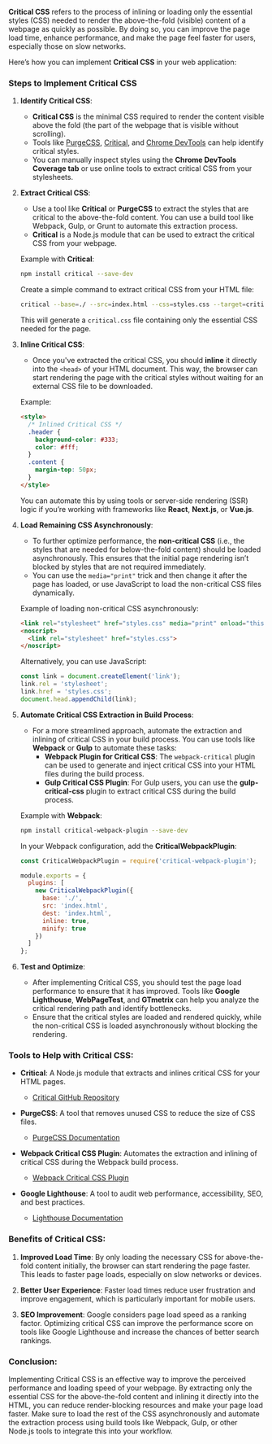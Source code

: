 **Critical CSS** refers to the process of inlining or loading only the essential styles (CSS) needed to render the above-the-fold (visible) content of a webpage as quickly as possible. By doing so, you can improve the page load time, enhance performance, and make the page feel faster for users, especially those on slow networks.

Here’s how you can implement **Critical CSS** in your web application:

### Steps to Implement Critical CSS

1. **Identify Critical CSS**:
   - **Critical CSS** is the minimal CSS required to render the content visible above the fold (the part of the webpage that is visible without scrolling).
   - Tools like [PurgeCSS](https://purgecss.com/), [Critical](https://github.com/addyosmani/critical), and [Chrome DevTools](https://developer.chrome.com/docs/lighthouse/performance/critical-css/) can help identify critical styles.
   - You can manually inspect styles using the **Chrome DevTools Coverage tab** or use online tools to extract critical CSS from your stylesheets.

2. **Extract Critical CSS**:
   - Use a tool like **Critical** or **PurgeCSS** to extract the styles that are critical to the above-the-fold content. You can use a build tool like Webpack, Gulp, or Grunt to automate this extraction process.
   - **Critical** is a Node.js module that can be used to extract the critical CSS from your webpage.
   
   Example with **Critical**:
   ```bash
   npm install critical --save-dev
   ```

   Create a simple command to extract critical CSS from your HTML file:
   ```bash
   critical --base=./ --src=index.html --css=styles.css --target=critical.css
   ```

   This will generate a `critical.css` file containing only the essential CSS needed for the page.

3. **Inline Critical CSS**:
   - Once you've extracted the critical CSS, you should **inline** it directly into the `<head>` of your HTML document. This way, the browser can start rendering the page with the critical styles without waiting for an external CSS file to be downloaded.
   
   Example:
   ```html
   <style>
     /* Inlined Critical CSS */
     .header {
       background-color: #333;
       color: #fff;
     }
     .content {
       margin-top: 50px;
     }
   </style>
   ```

   You can automate this by using tools or server-side rendering (SSR) logic if you’re working with frameworks like **React**, **Next.js**, or **Vue.js**.

4. **Load Remaining CSS Asynchronously**:
   - To further optimize performance, the **non-critical CSS** (i.e., the styles that are needed for below-the-fold content) should be loaded asynchronously. This ensures that the initial page rendering isn’t blocked by styles that are not required immediately.
   - You can use the `media="print"` trick and then change it after the page has loaded, or use JavaScript to load the non-critical CSS files dynamically.
   
   Example of loading non-critical CSS asynchronously:
   ```html
   <link rel="stylesheet" href="styles.css" media="print" onload="this.media='all'">
   <noscript>
     <link rel="stylesheet" href="styles.css">
   </noscript>
   ```

   Alternatively, you can use JavaScript:
   ```javascript
   const link = document.createElement('link');
   link.rel = 'stylesheet';
   link.href = 'styles.css';
   document.head.appendChild(link);
   ```

5. **Automate Critical CSS Extraction in Build Process**:
   - For a more streamlined approach, automate the extraction and inlining of critical CSS in your build process. You can use tools like **Webpack** or **Gulp** to automate these tasks:
     - **Webpack Plugin for Critical CSS**: The `webpack-critical` plugin can be used to generate and inject critical CSS into your HTML files during the build process.
     - **Gulp Critical CSS Plugin**: For Gulp users, you can use the **gulp-critical-css** plugin to extract critical CSS during the build process.

   Example with **Webpack**:
   ```bash
   npm install critical-webpack-plugin --save-dev
   ```

   In your Webpack configuration, add the **CriticalWebpackPlugin**:
   ```javascript
   const CriticalWebpackPlugin = require('critical-webpack-plugin');

   module.exports = {
     plugins: [
       new CriticalWebpackPlugin({
         base: './',
         src: 'index.html',
         dest: 'index.html',
         inline: true,
         minify: true
       })
     ]
   };
   ```

6. **Test and Optimize**:
   - After implementing Critical CSS, you should test the page load performance to ensure that it has improved. Tools like **Google Lighthouse**, **WebPageTest**, and **GTmetrix** can help you analyze the critical rendering path and identify bottlenecks.
   - Ensure that the critical styles are loaded and rendered quickly, while the non-critical CSS is loaded asynchronously without blocking the rendering.

### Tools to Help with Critical CSS:

- **Critical**: A Node.js module that extracts and inlines critical CSS for your HTML pages.
  - [Critical GitHub Repository](https://github.com/addyosmani/critical)
  
- **PurgeCSS**: A tool that removes unused CSS to reduce the size of CSS files.
  - [PurgeCSS Documentation](https://purgecss.com/)

- **Webpack Critical CSS Plugin**: Automates the extraction and inlining of critical CSS during the Webpack build process.
  - [Webpack Critical CSS Plugin](https://www.npmjs.com/package/critical-webpack-plugin)

- **Google Lighthouse**: A tool to audit web performance, accessibility, SEO, and best practices.
  - [Lighthouse Documentation](https://developers.google.com/web/tools/lighthouse)

### Benefits of Critical CSS:

1. **Improved Load Time**: By only loading the necessary CSS for above-the-fold content initially, the browser can start rendering the page faster. This leads to faster page loads, especially on slow networks or devices.

2. **Better User Experience**: Faster load times reduce user frustration and improve engagement, which is particularly important for mobile users.

3. **SEO Improvement**: Google considers page load speed as a ranking factor. Optimizing critical CSS can improve the performance score on tools like Google Lighthouse and increase the chances of better search rankings.

### Conclusion:

Implementing Critical CSS is an effective way to improve the perceived performance and loading speed of your webpage. By extracting only the essential CSS for the above-the-fold content and inlining it directly into the HTML, you can reduce render-blocking resources and make your page load faster. Make sure to load the rest of the CSS asynchronously and automate the extraction process using build tools like Webpack, Gulp, or other Node.js tools to integrate this into your workflow.
